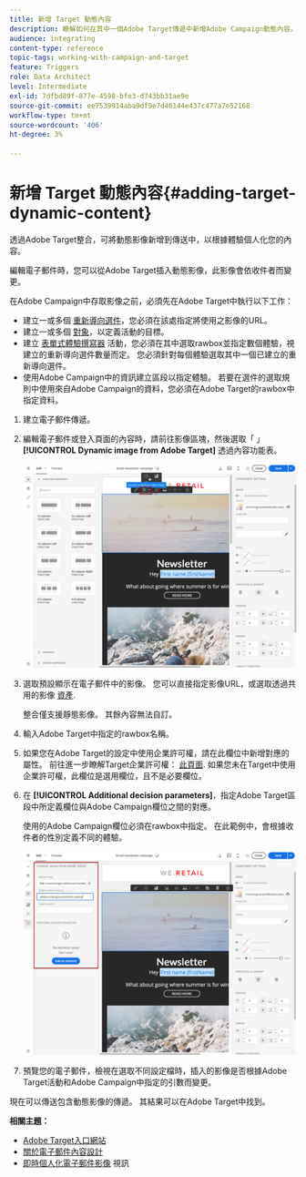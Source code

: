 ```yaml
---
title: 新增 Target 動態內容
description: 瞭解如何在其中一個Adobe Target傳遞中新增Adobe Campaign動態內容。
audience: integrating
content-type: reference
topic-tags: working-with-campaign-and-target
feature: Triggers
role: Data Architect
level: Intermediate
exl-id: 7dfbd89f-877e-4598-bfe3-d743bb31ae9e
source-git-commit: ee7539914aba9df9e7d46144e437c477a7e52168
workflow-type: tm+mt
source-wordcount: '406'
ht-degree: 3%

---
```


# 新增 Target 動態內容{#adding-target-dynamic-content}

透過Adobe Target整合，可將動態影像新增到傳送中，以根據體驗個人化您的內容。

編輯電子郵件時，您可以從Adobe Target插入動態影像，此影像會依收件者而變更。

在Adobe Campaign中存取影像之前，必須先在Adobe Target中執行以下工作：

* 建立一或多個 [重新導向選件](https://experienceleague.adobe.com/docs/target/using/experiences/offers/offer-redirect.html)，您必須在該處指定將使用之影像的URL。
* 建立一或多個 [對象](https://experienceleague.adobe.com/docs/target/using/audiences/create-audiences/audiences.html)，以定義活動的目標。
* 建立 [表單式體驗撰寫器](https://experienceleague.adobe.com/docs/target/using/experiences/form-experience-composer.html) 活動，您必須在其中選取rawbox並指定數個體驗，視建立的重新導向選件數量而定。 您必須針對每個體驗選取其中一個已建立的重新導向選件。
* 使用Adobe Campaign中的資訊建立區段以指定體驗。 若要在選件的選取規則中使用來自Adobe Campaign的資料，您必須在Adobe Target的rawbox中指定資料。

1. 建立電子郵件傳遞。
1. 編輯電子郵件或登入頁面的內容時，請前往影像區塊，然後選取「 」 **[!UICONTROL Dynamic image from Adobe Target]** 透過內容功能表。

   ![](assets/tar_insert_dynamic_image.png)

1. 選取預設顯示在電子郵件中的影像。 您可以直接指定影像URL，或選取透過共用的影像 [資產](../../integrating/using/working-with-campaign-and-assets-core-service.md).

   整合僅支援靜態影像。 其餘內容無法自訂。

1. 輸入Adobe Target中指定的rawbox名稱。
1. 如果您在Adobe Target的設定中使用企業許可權，請在此欄位中新增對應的屬性。 前往進一步瞭解Target企業許可權： [此頁面](https://experienceleague.adobe.com/docs/target/using/administer/manage-users/enterprise/properties-overview.html). 如果您未在Target中使用企業許可權，此欄位是選用欄位，且不是必要欄位。
1. 在 **[!UICONTROL Additional decision parameters]**，指定Adobe Target區段中所定義欄位與Adobe Campaign欄位之間的對應。

   使用的Adobe Campaign欄位必須在rawbox中指定。 在此範例中，會根據收件者的性別定義不同的體驗。

   ![](assets/tar_additional_decisionning_parameters.png)

1. 預覽您的電子郵件，檢視在選取不同設定檔時，插入的影像是否根據Adobe Target活動和Adobe Campaign中指定的引數而變更。

現在可以傳送包含動態影像的傳遞。 其結果可以在Adobe Target中找到。

**相關主題：**

* [Adobe Target入口網站](https://experienceleague.adobe.com/docs/target/using/integrate/campaign-and-target.html)
* [關於電子郵件內容設計](../../designing/using/designing-content-in-adobe-campaign.md)
* [即時個人化電子郵件影像](https://helpx.adobe.com/tw/marketing-cloud/how-to/email-marketing.html) 視訊
